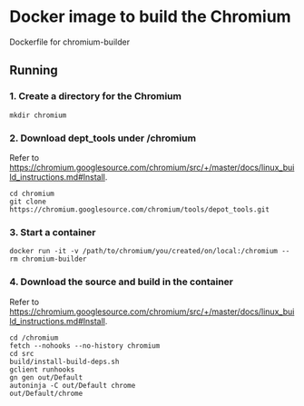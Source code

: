 # Docker image to build the Chromium

Dockerfile for chromium-builder

## Running

### 1. Create a directory for the Chromium
```
mkdir chromium
```

### 2. Download dept_tools under /chromium
Refer to https://chromium.googlesource.com/chromium/src/+/master/docs/linux_build_instructions.md#Install.

```
cd chromium
git clone https://chromium.googlesource.com/chromium/tools/depot_tools.git
```

### 3. Start a container
```
docker run -it -v /path/to/chromium/you/created/on/local:/chromium --rm chromium-builder
```

### 4. Download the source and build in the container 
Refer to https://chromium.googlesource.com/chromium/src/+/master/docs/linux_build_instructions.md#Install.

```
cd /chromium
fetch --nohooks --no-history chromium
cd src
build/install-build-deps.sh
gclient runhooks
gn gen out/Default
autoninja -C out/Default chrome
out/Default/chrome
```
